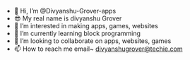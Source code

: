 - 👋 Hi, I’m @Divyanshu-Grover-apps
- 😎 My real name is divyanshu Grover
- 👀 I’m interested in making apps, games, websites
- 🌱 I’m currently learning block programming
- 💞️ I’m looking to collaborate on apps, websites, games
- 📫 How to reach me email~ divyanshugrover@techie.com


